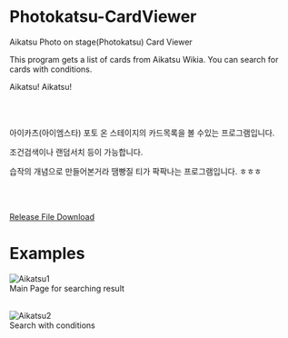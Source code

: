 # Photokatsu-CardViewer

Aikatsu Photo on stage(Photokatsu) Card Viewer

This program gets a list of cards from Aikatsu Wikia. You can search for cards with conditions.

Aikatsu! Aikatsu!

<br />
<br />

아이카츠(아이엠스타) 포토 온 스테이지의 카드목록을 볼 수있는 프로그램입니다.

조건검색이나 랜덤서치 등이 가능합니다.

습작의 개념으로 만들어본거라 땜빵질 티가 팍팍나는 프로그램입니다. ㅎㅎㅎ

<br />
<br />

[Release File Download](https://github.com/LimeSecret/Photokatsu-CardViewer/raw/master/Photokatsu_CardViewer.zip)
<br />


# Examples
![Aikatsu1](https://github.com/LimeSecret/Photokatsu-CardViewer/blob/master/example1.png)
<br />Main Page for searching result
<br />
<br />

![Aikatsu2](https://github.com/LimeSecret/Photokatsu-CardViewer/blob/master/example2.png)
<br />Search with conditions
